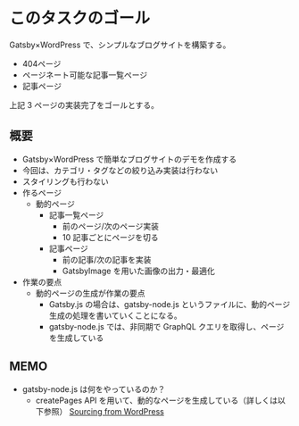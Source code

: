 # このタスクのゴール

Gatsby×WordPress で、シンプルなブログサイトを構築する。

- 404ページ
- ページネート可能な記事一覧ページ
- 記事ページ

上記 3 ページの実装完了をゴールとする。

## 概要

- Gatsby×WordPress で簡単なブログサイトのデモを作成する
- 今回は、カテゴリ・タグなどの絞り込み実装は行わない
- スタイリングも行わない
- 作るページ
  - 動的ページ
    - 記事一覧ページ
      - 前のページ/次のページ実装
      - 10 記事ごとにページを切る
    - 記事ページ
      - 前の記事/次の記事を実装
      - GatsbyImage を用いた画像の出力・最適化
- 作業の要点
  - 動的ページの生成が作業の要点
    - Gatsby.js の場合は、gatsby-node.js というファイルに、動的ページ生成の処理を書いていくことになる。
    - gatsby-node.js では、非同期で GraphQL クエリを取得し、ページを生成している

## MEMO

- gatsby-node.js は何をやっているのか？
  - createPages API を用いて、動的なページを生成している（詳しくは以下参照）
    [Sourcing from WordPress](https://www.gatsbyjs.com/docs/how-to/sourcing-data/sourcing-from-wordpress/#using-wordpress-data)
